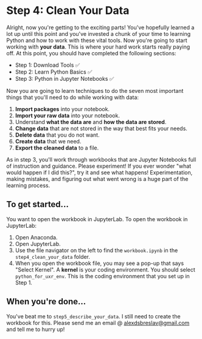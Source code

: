 # Step 4: Clean Your Data
Alright, now you're getting to the exciting parts! You've hopefully learned a lot up until this point and you've invested a chunk of your time to learning Python and how to work with these vital tools. Now you're going to start working with **your data**. This is where your hard work starts really paying off. At this point, you should have completed the following sections:
- Step 1: Download Tools :white_check_mark:
- Step 2: Learn Python Basics :white_check_mark:
- Step 3: Python in Jupyter Notebooks :white_check_mark:

Now you are going to learn techniques to do the seven most important things that you'll need to do while working with data:
1. **Import packages** into your notebook.
2. **Import your raw data** into your notebook.
3. Understand **what the data are** and **how the data are stored**.
4. **Change data** that are not stored in the way that best fits your needs.
5. **Delete data** that you do not want.
6. **Create data** that we need.
7. **Export the cleaned data** to a file.

As in step 3, you'll work through workbooks that are Jupyter Notebooks full of instruction and guidance. Please experiment! If you ever wonder "what would happen if I did this?", try it and see what happens! Experimentation, making mistakes, and figuring out what went wrong is a huge part of the learning process.

## To get started...
You want to open the workbook in JupyterLab. To open the workbook in JupyterLab:
1. Open Anaconda.
2. Open JupyterLab.
3. Use the file navigator on the left to find the `workbook.ipynb` in the `step4_clean_your_data` folder.
4. When you open the workbook file, you may see a pop-up that says "Select Kernel". A **kernel** is your coding environment. You should select `python_for_uxr_env`. This is the coding environment that you set up in Step 1.

## When you're done...
You've beat me to `step5_describe_your_data`. I still need to create the workbook for this. Please send me an email @ alexdsbreslav@gmail.com and tell me to hurry up!
